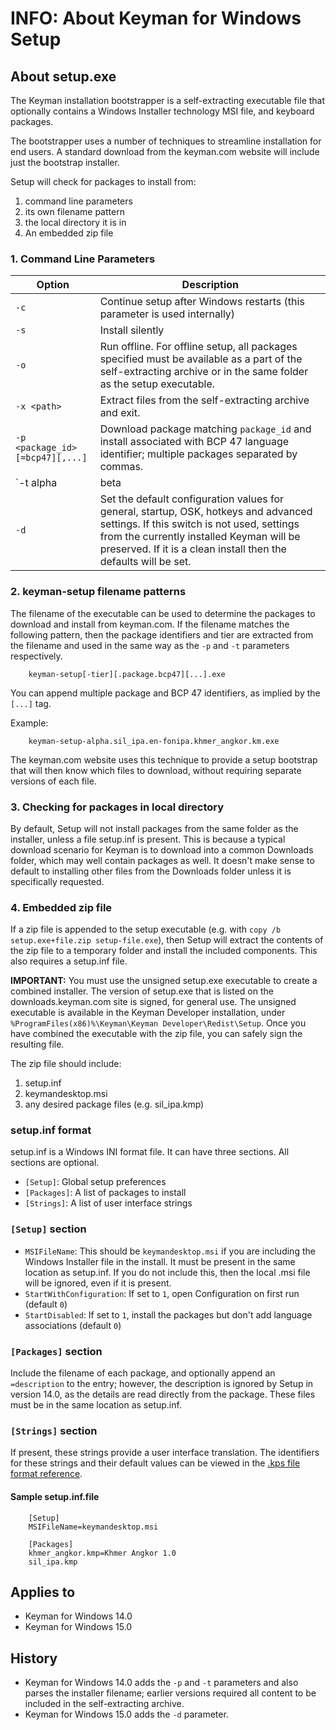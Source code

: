 # INFO: About Keyman for Windows Setup

## About setup.exe

The Keyman installation bootstrapper is a self-extracting executable file that optionally contains a Windows Installer technology MSI file, and keyboard packages.

The bootstrapper uses a number of techniques to streamline installation for end users. A standard download from the keyman.com website will include just the bootstrap installer.

Setup will check for packages to install from:

1. command line parameters
2. its own filename pattern
3. the local directory it is in
4. An embedded zip file

### 1. Command Line Parameters

| Option | Description |
| -------|------------ |
|`-c` | Continue setup after Windows restarts (this parameter is used internally)|
|`-s` | Install silently|
|`-o` | Run offline. For offline setup, all packages specified must be available as a part of the self-extracting archive or in the same folder as the setup executable.|
|`-x <path>` | Extract files from the self-extracting archive and exit.|
|`-p <package_id>[=bcp47][,...]` | Download package matching `package_id` and install associated with BCP 47 language identifier; multiple packages separated by commas.|
|`-t alpha|beta|stable` | Download and install the corresponding tier of Keyman for Windows from keyman.com. If not specified, the installer will use the tier that it was built with (this can be viewed in the Setup Options dialog).|
|`-d` | Set the default configuration values for general, startup, OSK, hotkeys and advanced settings. If this switch is not used, settings from the currently installed Keyman will be preserved. If it is a clean install then the defaults will be set.|

### 2. keyman-setup filename patterns

The filename of the executable can be used to determine the packages to download and install from keyman.com. If the filename matches the following pattern, then the package identifiers and tier are extracted from the filename and used in the same way as the `-p` and `-t` parameters respectively.

```
    keyman-setup[-tier][.package.bcp47][...].exe
```

You can append multiple package and BCP 47 identifiers, as implied by the `[...]` tag.

Example:

```
    keyman-setup-alpha.sil_ipa.en-fonipa.khmer_angkor.km.exe
```

The keyman.com website uses this technique to provide a setup bootstrap that will then know which files to download, without requiring separate versions of each file.

### 3. Checking for packages in local directory

By default, Setup will not install packages from the same folder as the installer, unless a file setup.inf is present. This is because a typical download scenario for Keyman is to download into a common Downloads folder, which may well contain packages as well. It doesn't make sense to default to installing other files from the Downloads folder unless it is specifically requested.

### 4. Embedded zip file

If a zip file is appended to the setup executable (e.g. with `copy /b setup.exe+file.zip setup-file.exe`), then Setup will extract the contents of the zip file to a temporary folder and install the included components. This also requires a setup.inf file.

**IMPORTANT:** You must use the unsigned setup.exe executable to create a
combined installer. The version of setup.exe that is listed on the
downloads.keyman.com site is signed, for general use. The unsigned executable is
available in the Keyman Developer installation, under
`%ProgramFiles(x86)%\Keyman\Keyman Developer\Redist\Setup`. Once you have
combined the executable with the zip file, you can safely sign the resulting
file.

The zip file should include:

1. setup.inf
2. keymandesktop.msi
3. any desired package files (e.g. sil_ipa.kmp)

### setup.inf format

setup.inf is a Windows INI format file. It can have three sections. All sections are optional.

* `[Setup]`: Global setup preferences
* `[Packages]`: A list of packages to install
* `[Strings]`: A list of user interface strings

### `[Setup]` section

* `MSIFileName`: This should be `keymandesktop.msi` if you are including the Windows Installer file in the install. It must be present in the same location as setup.inf. If you do not include this, then the local .msi file will be ignored, even if it is present.
* `StartWithConfiguration`: If set to `1`, open Configuration on first run (default `0`)
* `StartDisabled`: If set to `1`, install the packages but don't add language associations (default `0`)

### `[Packages]` section

Include the filename of each package, and optionally append an `=description` to the entry; however, the description is ignored by Setup in version 14.0, as the details are read directly from the package. These files must be in the same location as setup.inf.

### `[Strings]` section

If present, these strings provide a user interface translation. The identifiers for these strings and their default values can be viewed in the [.kps file format reference](/developer/current-version/reference/file-types/kps).

#### Sample setup.inf.file

```
    [Setup]
    MSIFileName=keymandesktop.msi

    [Packages]
    khmer_angkor.kmp=Khmer Angkor 1.0
    sil_ipa.kmp
```

## Applies to
* Keyman for Windows 14.0
* Keyman for Windows 15.0

## History
* Keyman for Windows 14.0 adds the `-p` and `-t` parameters and also parses the installer filename; earlier versions required all content to be included in the self-extracting archive.
* Keyman for Windows 15.0 adds the `-d` parameter.